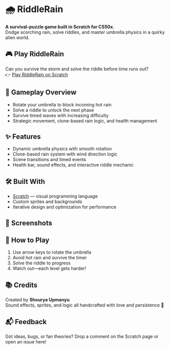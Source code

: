 # 🌧️ RiddleRain

**A survival-puzzle game built in Scratch for CS50x.**  
Dodge scorching rain, solve riddles, and master umbrella physics in a quirky alien world.

## 🎮 Play RiddleRain

Can you survive the storm and solve the riddle before time runs out?  
👉 [Play RiddleRain on Scratch](https://scratch.mit.edu/projects/1206818429)

## 🧠 Gameplay Overview

- Rotate your umbrella to block incoming hot rain  
- Solve a riddle to unlock the next phase  
- Survive timed waves with increasing difficulty  
- Strategic movement, clone-based rain logic, and health management

## ✨ Features

- Dynamic umbrella physics with smooth rotation  
- Clone-based rain system with wind direction logic  
- Scene transitions and timed events  
- Health bar, sound effects, and interactive riddle mechanic

## 🛠️ Built With

- [Scratch](https://scratch.mit.edu) — visual programming language  
- Custom sprites and backgrounds  
- Iterative design and optimization for performance

## 📸 Screenshots



## 🚀 How to Play

1. Use arrow keys to rotate the umbrella  
2. Avoid hot rain and survive the timer  
3. Solve the riddle to progress  
4. Watch out—each level gets harder!

## 📚 Credits

Created by **Shourya Upmanyu**  
Sound effects, sprites, and logic all handcrafted with love and persistence 💪

## 📬 Feedback

Got ideas, bugs, or fan theories? Drop a comment on the Scratch page or open an issue here!

